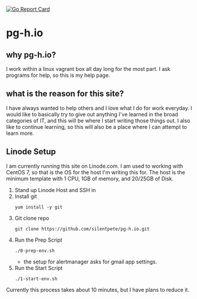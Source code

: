 [![Go Report Card](https://goreportcard.com/badge/github.com/silentpete/pg-h.io)](https://goreportcard.com/report/github.com/silentpete/pg-h.io)

# pg-h.io

## why pg-h.io?

I work within a linux vagrant box all day long for the most part. I ask programs for help, so this is my help page.

## what is the reason for this site?

I have always wanted to help others and I love what I do for work everyday. I would like to basically try to give out anything I've learned in the broad categories of IT, and this will be where I start writing those things out. I also like to continue learning, so this will also be a place where I can attempt to learn more.

## Linode Setup

I am currently running this site on Linode.com. I am used to working with CentOS 7, so that is the OS for the host I'm writing this for. The host is the minimum template with 1 CPU, 1GB of memory, and 20/25GB of Disk.

1. Stand up Linode Host and SSH in
1. Install git
    ```none
    yum install -y git
    ```
1. Git clone repo
    ```none
    git clone https://github.com/silentpete/pg-h.io.git
    ```
1. Run the Prep Script
    ```none
    ./0-prep-env.sh
    ```
    - the setup for alertmanager asks for gmail app settings.
1. Run the Start Script
    ```none
    ./1-start-env.sh
    ```

Currently this process takes about 10 minutes, but I have plans to reduce it.
